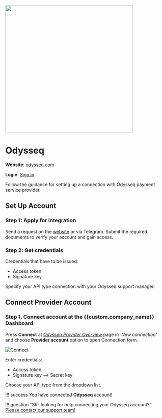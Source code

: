 <img src="https://static.openfintech.io/payment_providers/odysseq/logo.svg?w=400" width="400px" >

# Odysseq

**Website**: [odysseq.com](https://odysseq.com/)

**Login**: [Sign in](https://odysseq.com/user/sign-in/login)

Follow the guidance for setting up a connection with Odysseq payment service provider.

## Set Up Account

### Step 1: Apply for integration

Send a request on the [website](https://odysseq.com/) or via Telegram. Submit the required documents to verify your account and gain access.

### Step 2: Get credentials

Credentials that have to be issued:

* Access token
* Signature key

Specify your API type connection with your Odysseq support manager.

## Connect Provider Account

### Step 1. Connect account at the {{custom.company_name}} Dashboard

Press **Connect** at [*Odysseq Provider Overview*]({{custom.dashboard_base_url}}connect-directory/payment-providers/odysseq/general) page in *'New connection'* and choose **Provider account** option to open Connection form.

![Connect](images/provider-account.png)

Enter credentials:

* Access token
* Signature key --> Secret key

Choose your API type from the dropdown list.

!!! success
    You have connected **Odysseq** account!

!!! question "Still looking for help connecting your Odysseq account?"
    [Please contact our support team!](mailto:{{custom.support_email}})
